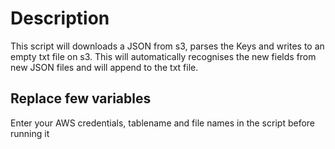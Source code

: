 # Description
This script will downloads a JSON from s3, parses the Keys and writes to an empty txt file on s3. This will automatically recognises the new fields from new JSON files and will append to the txt file.

## Replace few variables 
Enter your AWS credentials, tablename and file names in the script before running it
